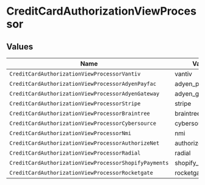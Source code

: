 # CreditCardAuthorizationViewProcessor


## Values

| Name                                                  | Value                                                 |
| ----------------------------------------------------- | ----------------------------------------------------- |
| `CreditCardAuthorizationViewProcessorVantiv`          | vantiv                                                |
| `CreditCardAuthorizationViewProcessorAdyenPayfac`     | adyen_payfac                                          |
| `CreditCardAuthorizationViewProcessorAdyenGateway`    | adyen_gateway                                         |
| `CreditCardAuthorizationViewProcessorStripe`          | stripe                                                |
| `CreditCardAuthorizationViewProcessorBraintree`       | braintree                                             |
| `CreditCardAuthorizationViewProcessorCybersource`     | cybersource                                           |
| `CreditCardAuthorizationViewProcessorNmi`             | nmi                                                   |
| `CreditCardAuthorizationViewProcessorAuthorizeNet`    | authorize_net                                         |
| `CreditCardAuthorizationViewProcessorRadial`          | radial                                                |
| `CreditCardAuthorizationViewProcessorShopifyPayments` | shopify_payments                                      |
| `CreditCardAuthorizationViewProcessorRocketgate`      | rocketgate                                            |